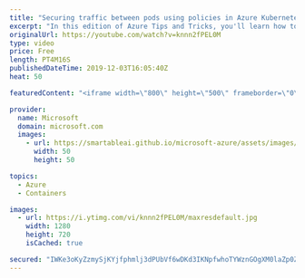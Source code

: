```yaml
---
title: "Securing traffic between pods using policies in Azure Kubernetes Service | Azure Tips and Tricks"
excerpt: "In this edition of Azure Tips and Tricks, you'll learn how to secure traffic between pods using network policies in Azure Kubernetes Service (AKS). Securing traffic between components in your Kubernetes cluster is very important, and you can do it with the Azure Kubernetes Service network policies."
originalUrl: https://youtube.com/watch?v=knnn2fPEL0M
type: video
price: Free
length: PT4M16S
publishedDateTime: 2019-12-03T16:05:40Z
heat: 50

featuredContent: "<iframe width=\"800\" height=\"500\" frameborder=\"0\" src=\"https://www.youtube.com/embed/knnn2fPEL0M\" allow=\"accelerometer; autoplay; encrypted-media; gyroscope; picture-in-picture\" allowfullscreen></iframe>"

provider:
  name: Microsoft
  domain: microsoft.com
  images:
    - url: https://smartableai.github.io/microsoft-azure/assets/images/organizations/microsoft.com-50x50.jpg
      width: 50
      height: 50

topics:
  - Azure
  - Containers

images:
  - url: https://i.ytimg.com/vi/knnn2fPEL0M/maxresdefault.jpg
    width: 1280
    height: 720
    isCached: true

secured: "IWKe3oKyZzmySjKYjfphmlj3dPUbVf6wDKd3IKNpfwhoTYWznGOgXM0laZp0ZqMopOIDh3aI6lGGFbLZBSWK1MYlFIOgxlvB4ooPrLIUewPE9X8Xfh4CcXXGCtSwQ1qhZVYfbiRmg21MS6mCSvwpMIDKI+TJVmUmyWsZs8AKXCi+5pl8Phtm53esIM6WoWoiUuJeG+Lx2lAptd9hcvcGZnxKTdnT/WHfBMGHqJeggAy5/TMGRVSLUX6AX75B1lax6b5cVMyay7PAdNcngi4kXLnfulRQb/uJnueE779g5ztEXYIkXTB8Lt8+B0Y7Gc20LIhXi0VuErw6UoaL4f9TtcBFZqObF363kJFz+4P0W7ORuL7nHvoWaSR1g+egE69XLl1TY+MQ2TF+SICiiW0qJzxuAF1LWoLyYOyFBba1/zY=;PJpw8X+tDxid6Ncnnsq4oA=="
---
```



